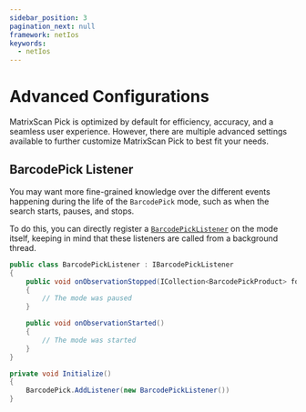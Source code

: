 ```yaml
---
sidebar_position: 3
pagination_next: null
framework: netIos
keywords:
  - netIos
---
```


# Advanced Configurations

MatrixScan Pick is optimized by default for efficiency, accuracy, and a seamless user experience. However, there are multiple advanced settings available to further customize MatrixScan Pick to best fit your needs.

## BarcodePick Listener

You may want more fine-grained knowledge over the different events happening during the life of the `BarcodePick` mode, such as when the search starts, pauses, and stops.

To do this, you can directly register a [`BarcodePickListener`](https://docs.scandit.com/data-capture-sdk/android/barcode-capture/api/barcode-pick-listener.html#interface-scandit.datacapture.barcode.pick.IBarcodePickListener) on the mode itself, keeping in mind that these listeners are called from a background thread.

```csharp
public class BarcodePickListener : IBarcodePickListener
{
	public void onObservationStopped(ICollection<BarcodePickProduct> foundItems)
	{
		// The mode was paused
	}

	public void onObservationStarted()
	{
		// The mode was started
	}
}

private void Initialize()
{
	BarcodePick.AddListener(new BarcodePickListener())
}
```
